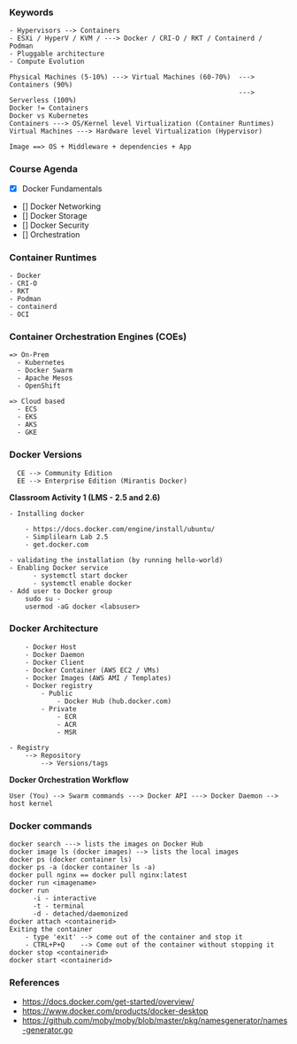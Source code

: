 
### Keywords
````
- Hypervisors --> Containers
- ESXi / HyperV / KVM / ---> Docker / CRI-O / RKT / Containerd / Podman
- Pluggable architecture
- Compute Evolution

Physical Machines (5-10%) ---> Virtual Machines (60-70%)  ---> Containers (90%) 
                                                          ---> Serverless (100%)
Docker != Containers
Docker vs Kubernetes
Containers ---> OS/Kernel level Virtualization (Container Runtimes)
Virtual Machines ---> Hardware level Virtualization (Hypervisor)

Image ==> OS + Middleware + dependencies + App

````

### Course Agenda

- [x] Docker Fundamentals
- [] Docker Networking
- [] Docker Storage
- [] Docker Security
- [] Orchestration





### Container Runtimes
````
- Docker
- CRI-O
- RKT
- Podman
- containerd
- OCI
````
### Container Orchestration Engines (COEs)
````
=> On-Prem
  - Kubernetes
  - Docker Swarm
  - Apache Mesos
  - OpenShift

=> Cloud based
  - ECS
  - EKS
  - AKS 
  - GKE
````

### Docker Versions
````
  CE --> Community Edition
  EE --> Enterprise Edition (Mirantis Docker)
````

**Classroom Activity 1 (LMS - 2.5 and 2.6)**
````
- Installing docker
    
    - https://docs.docker.com/engine/install/ubuntu/
    - Simplilearn Lab 2.5
    - get.docker.com

- validating the installation (by running hello-world)
- Enabling Docker service
      - systemctl start docker
      - systemctl enable docker
- Add user to Docker group
    sudo su -
    usermod -aG docker <labsuser>

````

### Docker Architecture
````
    - Docker Host
    - Docker Daemon
    - Docker Client
    - Docker Container (AWS EC2 / VMs)
    - Docker Images (AWS AMI / Templates)
    - Docker registry
        - Public
            - Docker Hub (hub.docker.com)
        - Private
            - ECR
            - ACR
            - MSR

- Registry
    --> Repository
        --> Versions/tags    
````

**Docker Orchestration Workflow**
````
User (You) --> Swarm commands ---> Docker API ---> Docker Daemon --> host kernel
````




### Docker commands
````
docker search ---> lists the images on Docker Hub
docker image ls (docker images) --> lists the local images
docker ps (docker container ls)
docker ps -a (docker container ls -a)
docker pull nginx == docker pull nginx:latest
docker run <imagename>
docker run
      -i - interactive
      -t - terminal
      -d - detached/daemonized
docker attach <containerid>
Exiting the container
    - type 'exit' --> come out of the container and stop it
    - CTRL+P+Q    --> Come out of the container without stopping it
docker stop <containerid>
docker start <containerid>
````

### References
- https://docs.docker.com/get-started/overview/
- https://www.docker.com/products/docker-desktop
- https://github.com/moby/moby/blob/master/pkg/namesgenerator/names-generator.go
















